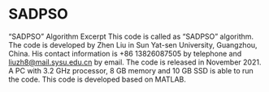 # SADPSO
“SADPSO” Algorithm Excerpt
This code is called as “SADPSO” algorithm. The code is developed by Zhen Liu in Sun Yat-sen University, Guangzhou, China. His contact information is +86 13826087505 by telephone and liuzh8@mail.sysu.edu.cn by email. The code is released in November 2021. A PC with 3.2 GHz processor, 8 GB memory and 10 GB SSD is able to run the code. This code is developed based on MATLAB.
